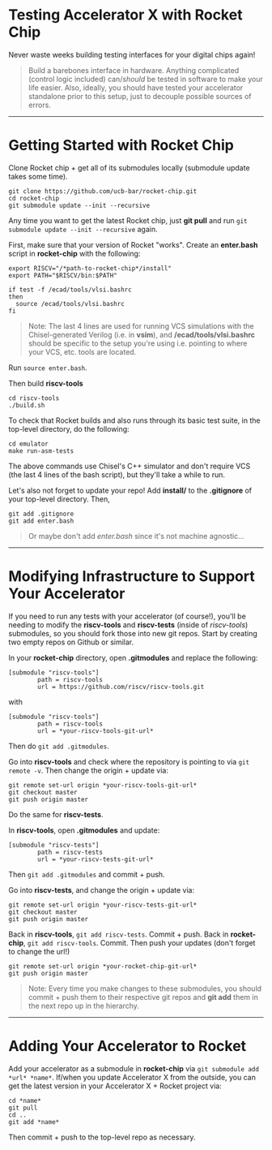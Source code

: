 Testing Accelerator X with Rocket Chip
===================

Never waste weeks building testing interfaces for your digital chips again!

> Build a barebones interface in hardware. Anything complicated (control logic included) can/*should* be tested in software to make your life easier. Also, ideally, you should have tested your accelerator standalone prior to this setup, just to decouple possible sources of errors.

----------

Getting Started with Rocket Chip
===================

Clone Rocket chip + get all of its submodules locally (submodule update takes some time). 

```
git clone https://github.com/ucb-bar/rocket-chip.git
cd rocket-chip
git submodule update --init --recursive
```

Any time you want to get the latest Rocket chip,  just **git pull** and run `git submodule update --init --recursive` again.

First, make sure that your version of Rocket "works".  Create an **enter.bash** script in **rocket-chip** with the following:

```
export RISCV="/*path-to-rocket-chip*/install"
export PATH="$RISCV/bin:$PATH"

if test -f /ecad/tools/vlsi.bashrc
then
  source /ecad/tools/vlsi.bashrc
fi
```

> Note: The last 4 lines are used for running VCS simulations with the Chisel-generated Verilog (i.e. in **vsim**), and **/ecad/tools/vlsi.bashrc** should be specific to the setup you're using i.e. pointing to where your VCS, etc. tools are located.  

Run `source enter.bash`.

Then build **riscv-tools**
```
cd riscv-tools
./build.sh
```

To check that Rocket builds and also runs through its basic test suite, in the top-level directory, do the following:

```
cd emulator
make run-asm-tests
```

The above commands use Chisel's C++ simulator and don't require VCS (the last 4 lines of the bash script), but they'll take a while to run.

Let's also not forget to update your repo! Add **install/** to the **.gitignore** of your top-level directory. Then,

```
git add .gitignore
git add enter.bash
```

> Or maybe don't add *enter.bash* since it's not machine agnostic...

----------

Modifying Infrastructure to Support Your Accelerator
===================

If you need to run any tests with your accelerator (of course!),  you'll be needing to modify the **riscv-tools** and **riscv-tests** (inside of *riscv-tools*) submodules, so you should fork those into new git repos. Start by creating two empty repos on Github or similar.

In your **rocket-chip** directory, open **.gitmodules** and replace the following:

```
[submodule "riscv-tools"]
        path = riscv-tools
        url = https://github.com/riscv/riscv-tools.git
```

with

```
[submodule "riscv-tools"]
        path = riscv-tools
        url = *your-riscv-tools-git-url*
```

Then do `git add .gitmodules`. 

Go into **riscv-tools** and check where the repository is pointing to via `git remote -v`. Then change the origin + update via: 

```
git remote set-url origin *your-riscv-tools-git-url*
git checkout master
git push origin master
```

Do the same for **riscv-tests**.

In **riscv-tools**, open **.gitmodules** and update:

```
[submodule "riscv-tests"]
        path = riscv-tests
        url = *your-riscv-tests-git-url*
```

Then `git add .gitmodules` and commit + push.

Go into **riscv-tests**, and change the origin + update via:

```
git remote set-url origin *your-riscv-tests-git-url*
git checkout master
git push origin master
```

Back in **riscv-tools**, `git add riscv-tests`.  Commit + push. 
Back in **rocket-chip**, `git add riscv-tools`. Commit. Then push your updates (don't forget to change the url!)

```
git remote set-url origin *your-rocket-chip-git-url*
git push origin master
```

> Note: Every time you make changes to these submodules, you should commit + push them to their respective git repos and **git add** them in the next repo up in the hierarchy.

----------

Adding Your Accelerator to Rocket
===================

Add your accelerator as a submodule in **rocket-chip** via `git submodule add *url* *name*`. If/when you update Accelerator X from the outside, you can get the latest version in your Accelerator X + Rocket project via:

```
cd *name*
git pull
cd ..
git add *name*
```

Then commit + push to the top-level repo as necessary. 